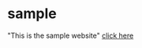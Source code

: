 # sample
"This is the sample website"
[click here](https://himanshuraj524.github.io/sample/home.html)
